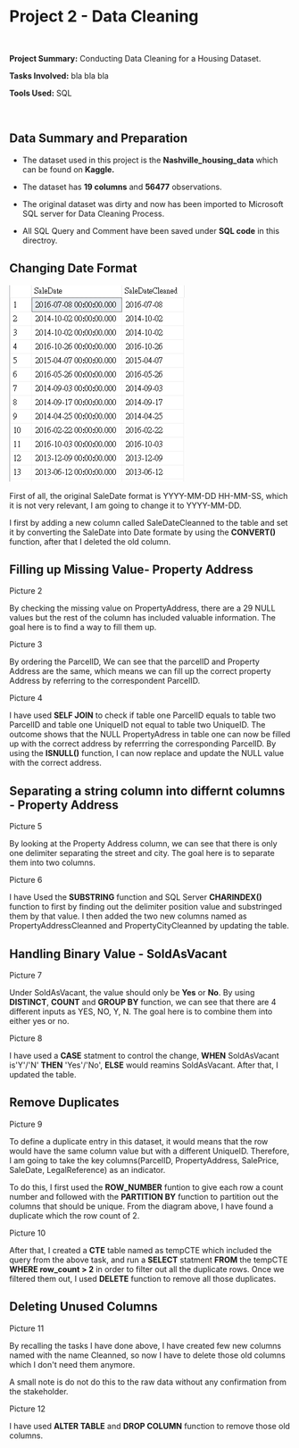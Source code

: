 # Project 2 - Data Cleaning

<br/>

**Project Summary:** Conducting Data Cleaning for a Housing Dataset.

**Tasks Involved:** bla bla bla

**Tools Used:** SQL

<br/>

## Data Summary and Preparation

- The dataset used in this project is the **Nashville_housing_data** which can be found on **Kaggle.**

- The dataset has **19 columns** and **56477** observations.

- The original dataset was dirty and now has been imported to Microsoft SQL server for Data Cleaning Process. 

- All SQL Query and Comment have been saved under **SQL code** in this directroy. 

## Changing Date Format

![](images/1.png)

First of all, the original SaleDate format is YYYY-MM-DD HH-MM-SS, which it is not very relevant, I am going to change it to YYYY-MM-DD.

I first by adding a new column called SaleDateCleanned to the table and set it by converting the SaleDate into Date formate by using the **CONVERT()** function, after that I deleted the old column.

## Filling up Missing Value- Property Address

Picture 2

By checking the missing value on PropertyAddress, there are a 29 NULL values but the rest of the column has included valuable information. The goal here is to find a way to fill them up. 

Picture 3

By ordering the ParcelID, We can see that the parcelID and Property Address are the same, which means we can fill up the correct property Address by referring to the correspondent ParcelID.

Picture 4

I have used **SELF JOIN** to check if table one ParcelID equals to table two ParcelID and table one UniqueID not equal to table two UniqueID. The outcome shows that the NULL PropertyAdress in table one can now be filled up with the correct address by referrring the corresponding ParcelID. By using the **ISNULL()** function, I can now replace and update the NULL value with the correct address.

## Separating a string column into differnt columns - Property Address

Picture 5

By looking at the Property Address column, we can see that there is only one delimiter separating the street and city. The goal here is to separate them into two columns.

Picture 6

I have Used the **SUBSTRING** function and SQL Server **CHARINDEX()** function to first by finding out the delimiter position value and substringed them by that value. I then added the two new columns named as PropertyAddressCleanned and PropertyCityCleanned by updating the table. 


## Handling Binary Value - SoldAsVacant

Picture 7

Under SoldAsVacant, the value should only be **Yes** or **No**. By using **DISTINCT**, **COUNT** and **GROUP BY** function, we can see that there are 4 different inputs as YES, NO, Y, N. The goal here is to combine them into either yes or no. 

Picture 8

I have used a **CASE** statment to control the change, **WHEN** SoldAsVacant is'Y'/'N' **THEN** 'Yes'/'No', **ELSE** would reamins SoldAsVacant. After that, I updated the table. 


## Remove Duplicates

Picture 9

To define a duplicate entry in this dataset, it would means that the row would have the same column value but with a different UniqueID. Therefore, I am going to take the key columns(ParcelID, PropertyAddress, SalePrice, SaleDate, LegalReference) as an indicator. 

To do this, I first used the **ROW_NUMBER** funtion to give each row a count number and followed with the **PARTITION BY** function to partition out the columns that should be unique. From the diagram above, I have found a duplicate which the row count of 2. 

Picture 10

After that, I created a **CTE** table named as tempCTE which included the query from the above task, and run a **SELECT** statment **FROM** the tempCTE **WHERE row_count > 2** in order to filter out all the duplicate rows. Once we filtered them out, I used **DELETE** function to remove all those duplicates. 

## Deleting Unused Columns

Picture 11

By recalling the tasks I have done above, I have created few new columns named with the name Cleanned, so now I have to delete those old columns which I don't need them anymore. 

A small note is do not do this to the raw data without any confirmation from the stakeholder.  

Picture 12

I have used **ALTER TABLE** and **DROP COLUMN** function to remove those old columns. 










